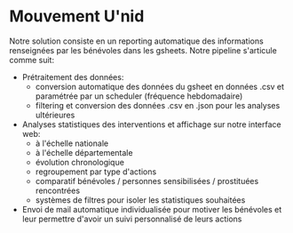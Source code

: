 # Mouvement U'nid
Notre solution consiste en un reporting automatique des informations renseignées par les bénévoles dans les gsheets. 
Notre pipeline s'articule comme suit: 
* Prétraitement des données:
  - conversion automatique des données du gsheet en données .csv et paramétrée par un scheduler (fréquence hebdomadaire)
  - filtering et conversion des données .csv en .json pour les analyses ultérieures
* Analyses statistiques des interventions et affichage sur notre interface web:
  - à l'échelle nationale
  - à l'échelle départementale
  - évolution chronologique
  - regroupement par type d'actions
  - comparatif bénévoles / personnes sensibilisées / prostituées rencontrées
  - systèmes de filtres pour isoler les statistiques souhaitées
* Envoi de mail automatique individualisée pour motiver les bénévoles et leur permettre d'avoir un suivi personnalisé de leurs actions
